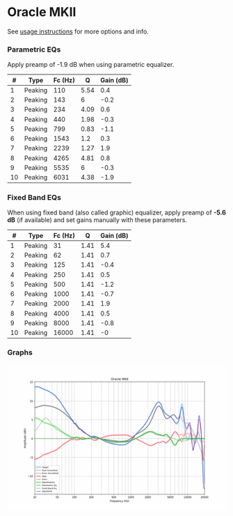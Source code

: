 # Oracle MKII
See [usage instructions](https://github.com/jaakkopasanen/AutoEq#usage) for more options and info.

### Parametric EQs
Apply preamp of -1.9 dB when using parametric equalizer.

|   # | Type    |   Fc (Hz) |    Q |   Gain (dB) |
|-----|---------|-----------|------|-------------|
|   1 | Peaking |       110 | 5.54 |         0.4 |
|   2 | Peaking |       143 | 6    |        -0.2 |
|   3 | Peaking |       234 | 4.09 |         0.6 |
|   4 | Peaking |       440 | 1.98 |        -0.3 |
|   5 | Peaking |       799 | 0.83 |        -1.1 |
|   6 | Peaking |      1543 | 1.2  |         0.3 |
|   7 | Peaking |      2239 | 1.27 |         1.9 |
|   8 | Peaking |      4265 | 4.81 |         0.8 |
|   9 | Peaking |      5535 | 6    |        -0.3 |
|  10 | Peaking |      6031 | 4.38 |        -1.9 |

### Fixed Band EQs
When using fixed band (also called graphic) equalizer, apply preamp of **-5.6 dB** (if available) and set gains manually with these parameters.

|   # | Type    |   Fc (Hz) |    Q |   Gain (dB) |
|-----|---------|-----------|------|-------------|
|   1 | Peaking |        31 | 1.41 |         5.4 |
|   2 | Peaking |        62 | 1.41 |         0.7 |
|   3 | Peaking |       125 | 1.41 |        -0.4 |
|   4 | Peaking |       250 | 1.41 |         0.5 |
|   5 | Peaking |       500 | 1.41 |        -1.2 |
|   6 | Peaking |      1000 | 1.41 |        -0.7 |
|   7 | Peaking |      2000 | 1.41 |         1.9 |
|   8 | Peaking |      4000 | 1.41 |         0.5 |
|   9 | Peaking |      8000 | 1.41 |        -0.8 |
|  10 | Peaking |     16000 | 1.41 |        -0   |

### Graphs
![](./Oracle%20MKII.png)
